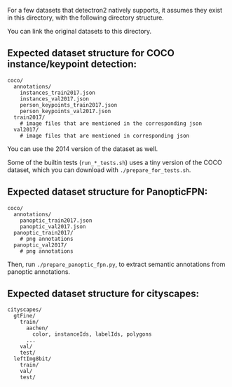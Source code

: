 For a few datasets that detectron2 natively supports,
it assumes they exist in this directory, with the following directory structure.

You can link the original datasets to this directory.


## Expected dataset structure for COCO instance/keypoint detection:

```
coco/
  annotations/
    instances_train2017.json
    instances_val2017.json
    person_keypoints_train2017.json
    person_keypoints_val2017.json
  train2017/
    # image files that are mentioned in the corresponding json
  val2017/
    # image files that are mentioned in corresponding json
```

You can use the 2014 version of the dataset as well.

Some of the builtin tests (`run_*_tests.sh`) uses a tiny version of the COCO dataset,
which you can download with `./prepare_for_tests.sh`.

## Expected dataset structure for PanopticFPN:
```
coco/
  annotations/
    panoptic_train2017.json
    panoptic_val2017.json
  panoptic_train2017/
    # png annotations
  panoptic_val2017/
    # png annotations
```

Then, run `./prepare_panoptic_fpn.py`, to extract semantic annotations from panoptic annotations.

## Expected dataset structure for cityscapes:
```
cityscapes/
  gtFine/
    train/
      aachen/
        color, instanceIds, labelIds, polygons
      ...
    val/
    test/
  leftImg8bit/
    train/
    val/
    test/
```
